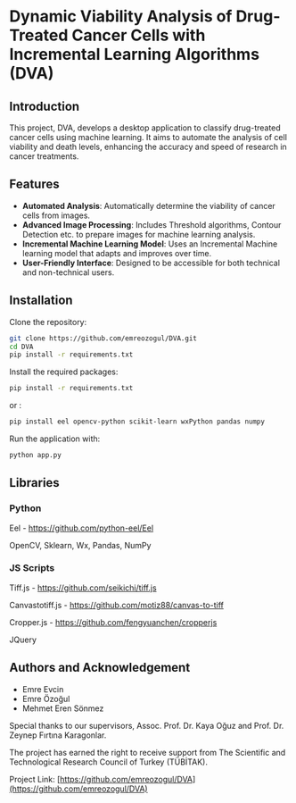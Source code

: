 # Dynamic Viability Analysis of Drug-Treated Cancer Cells with Incremental Learning Algorithms (DVA)

## Introduction
This project, DVA, develops a desktop application to classify drug-treated cancer cells using machine learning. It aims to automate the analysis of cell viability and death levels, enhancing the accuracy and speed of research in cancer treatments.

## Features
- **Automated Analysis**: Automatically determine the viability of cancer cells from images.
- **Advanced Image Processing**: Includes Threshold algorithms, Contour Detection etc. to prepare images for machine learning analysis.
- **Incremental Machine Learning Model**: Uses an Incremental Machine learning model that adapts and improves over time.
- **User-Friendly Interface**: Designed to be accessible for both technical and non-technical users.

## Installation

Clone the repository:

```bash
git clone https://github.com/emreozogul/DVA.git
cd DVA
pip install -r requirements.txt
```
Install the required packages:

```bash
pip install -r requirements.txt
```
or :

```bash
pip install eel opencv-python scikit-learn wxPython pandas numpy 
```

Run the application with:

```python
python app.py
```
## Libraries

### Python

Eel - https://github.com/python-eel/Eel

OpenCV, Sklearn, Wx, Pandas, NumPy 

### JS Scripts
Tiff.js - https://github.com/seikichi/tiff.js

Canvastotiff.js - https://github.com/motiz88/canvas-to-tiff

Cropper.js - https://github.com/fengyuanchen/cropperjs

JQuery

## Authors and Acknowledgement
- Emre Evcin
- Emre Özoğul
- Mehmet Eren Sönmez

Special thanks to our supervisors, Assoc. Prof. Dr. Kaya Oğuz and Prof. Dr. Zeynep Fırtına Karagonlar.

The project has earned the right to receive support from The Scientific and Technological Research Council of Turkey (TÜBİTAK).

Project Link: [https://github.com/emreozogul/DVA](https://github.com/emreozogul/DVA)

